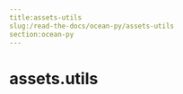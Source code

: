 ```yaml
---
title:assets-utils
slug:/read-the-docs/ocean-py/assets-utils
section:ocean-py
---
```

<a name="assets.utils"></a>
# assets.utils

